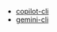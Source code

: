 - [copilot-cli](https://github.com/github/copilot-cli)
- [gemini-cli](https://github.com/google-gemini/gemini-cli)